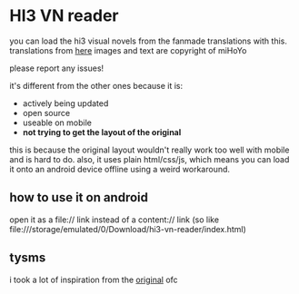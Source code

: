 # HI3 VN reader

you can load the hi3 visual novels from the fanmade translations with this.
translations from [here](https://github.com/RaytheonThunder/honkai-vns)
images and text are copyright of miHoYo

please report any issues!

it's different from the other ones because it is:

- actively being updated
- open source
- useable on mobile
- __not trying to get the layout of the original__ 

this is because the original layout wouldn't really work too well with mobile and is hard to do. also, it uses plain html/css/js, which means you can load it onto an android device offline using a weird workaround.

## how to use it on android
open it as a file:// link instead of a content:// link (so like file:///storage/emulated/0/Download/hi3-vn-reader/index.html)

## tysms
i took a lot of inspiration from the [original](https://event.bh3.com/avgAntiEntropy/indexAntiEntropy.php) ofc 